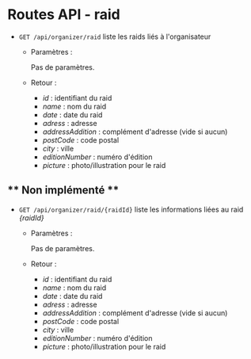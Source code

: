 # Routes API - raid


- `GET /api/organizer/raid` liste les raids liés à l'organisateur

  - Paramètres :

    Pas de paramètres.

  - Retour : 

    - *id* : identifiant du raid
    - *name* : nom du raid
    - *date* : date du raid
    - *adress* : adresse
    - *addressAddition* : complément d'adresse (vide si aucun)
    - *postCode* : code postal
    - *city* : ville
    - *editionNumber* : numéro d'édition
    - *picture* : photo/illustration pour le raid

## ** Non implémenté **

- `GET /api/organizer/raid/{raidId}` liste les informations liées au raid *{raidId}*

  - Paramètres :

    Pas de paramètres.

  - Retour : 

    - *id* : identifiant du raid
    - *name* : nom du raid
    - *date* : date du raid
    - *adress* : adresse
    - *addressAddition* : complément d'adresse (vide si aucun)
    - *postCode* : code postal
    - *city* : ville
    - *editionNumber* : numéro d'édition
    - *picture* : photo/illustration pour le raid